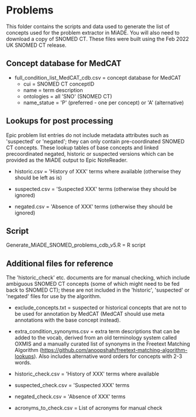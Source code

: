 # Problems

This folder contains the scripts and data used to generate the list of concepts used for the problem extractor in MiADE. You will also need to download a copy of SNOMED CT. These files were built using the Feb 2022 UK SNOMED CT release.

## Concept database for MedCAT

- full_condition_list_MedCAT_cdb.csv = concept database for MedCAT
    - cui = SNOMED CT conceptID
    - name = term description
    - ontologies = all 'SNO' (SNOMED CT)
    - name_statue = 'P' (preferred - one per concept) or 'A' (alternative)

## Lookups for post processing

Epic problem list entries do not include metadata attributes such as 'suspected' or 'negated'; they can only contain pre-coordinated SNOMED CT concepts. These lookup tables of base concepts and linked precoordinated negated, historic or suspected versions which can be provided as the MiADE output to Epic NoteReader.

- historic.csv = 'History of XXX' terms where available (otherwise they should be left as is)

- suspected.csv = 'Suspected XXX' terms (otherwise they should be ignored)

- negated.csv = 'Absence of XXX' terms  (otherwise they should be ignored)

## Script

Generate_MiADE_SNOMED_problems_cdb_v5.R = R script

## Additional files for reference

The 'historic_check' etc. documents are for manual checking, which include ambiguous SNOMED CT concepts (some of which might need to be fed back to SNOMED CT); these are not included in the 'historic', 'suspected' or 'negated' files for use by the algorithm.

- exclude_concepts.txt = suspected or historical concepts that are not to be used for annotation by MedCAT (MedCAT should use meta annotations with the base concept instead). 

- extra_condition_synonyms.csv = extra term descriptions that can be added to the vocab, derived from an old terminology system called OXMIS and a manually curated list of synonyms in the Freetext Matching Algorithm (https://github.com/anoopshah/freetext-matching-algorithm-lookups). Also includes alternative word orders for concepts with 2-3 words.

- historic_check.csv = 'History of XXX' terms where available

- suspected_check.csv = 'Suspected XXX' terms

- negated_check.csv = 'Absence of XXX' terms

- acronyms_to_check.csv = List of acronyms for manual check
